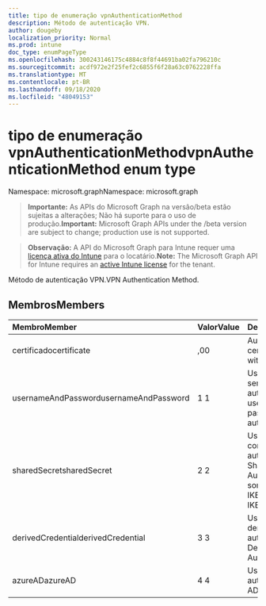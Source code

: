 ```yaml
---
title: tipo de enumeração vpnAuthenticationMethod
description: Método de autenticação VPN.
author: dougeby
localization_priority: Normal
ms.prod: intune
doc_type: enumPageType
ms.openlocfilehash: 300243146175c4884c8f8f44691ba02fa796210c
ms.sourcegitcommit: acdf972e2f25fef2c6855f6f28a63c0762228ffa
ms.translationtype: MT
ms.contentlocale: pt-BR
ms.lasthandoff: 09/18/2020
ms.locfileid: "48049153"
---
```

# <a name="vpnauthenticationmethod-enum-type"></a><span data-ttu-id="48cf7-103">tipo de enumeração vpnAuthenticationMethod</span><span class="sxs-lookup"><span data-stu-id="48cf7-103">vpnAuthenticationMethod enum type</span></span>

<span data-ttu-id="48cf7-104">Namespace: microsoft.graph</span><span class="sxs-lookup"><span data-stu-id="48cf7-104">Namespace: microsoft.graph</span></span>

> <span data-ttu-id="48cf7-105">**Importante:** As APIs do Microsoft Graph na versão/beta estão sujeitas a alterações; Não há suporte para o uso de produção.</span><span class="sxs-lookup"><span data-stu-id="48cf7-105">**Important:** Microsoft Graph APIs under the /beta version are subject to change; production use is not supported.</span></span>

> <span data-ttu-id="48cf7-106">**Observação:** A API do Microsoft Graph para Intune requer uma [licença ativa do Intune](https://go.microsoft.com/fwlink/?linkid=839381) para o locatário.</span><span class="sxs-lookup"><span data-stu-id="48cf7-106">**Note:** The Microsoft Graph API for Intune requires an [active Intune license](https://go.microsoft.com/fwlink/?linkid=839381) for the tenant.</span></span>

<span data-ttu-id="48cf7-107">Método de autenticação VPN.</span><span class="sxs-lookup"><span data-stu-id="48cf7-107">VPN Authentication Method.</span></span>

## <a name="members"></a><span data-ttu-id="48cf7-108">Membros</span><span class="sxs-lookup"><span data-stu-id="48cf7-108">Members</span></span>
|<span data-ttu-id="48cf7-109">Membro</span><span class="sxs-lookup"><span data-stu-id="48cf7-109">Member</span></span>|<span data-ttu-id="48cf7-110">Valor</span><span class="sxs-lookup"><span data-stu-id="48cf7-110">Value</span></span>|<span data-ttu-id="48cf7-111">Descrição</span><span class="sxs-lookup"><span data-stu-id="48cf7-111">Description</span></span>|
|:---|:---|:---|
|<span data-ttu-id="48cf7-112">certificado</span><span class="sxs-lookup"><span data-stu-id="48cf7-112">certificate</span></span>|<span data-ttu-id="48cf7-113">,0</span><span class="sxs-lookup"><span data-stu-id="48cf7-113">0</span></span>|<span data-ttu-id="48cf7-114">Autenticar com um certificado.</span><span class="sxs-lookup"><span data-stu-id="48cf7-114">Authenticate with a certificate.</span></span>|
|<span data-ttu-id="48cf7-115">usernameAndPassword</span><span class="sxs-lookup"><span data-stu-id="48cf7-115">usernameAndPassword</span></span>|<span data-ttu-id="48cf7-116">1 </span><span class="sxs-lookup"><span data-stu-id="48cf7-116">1</span></span>|<span data-ttu-id="48cf7-117">Usar nome de usuário e senha para autenticação.</span><span class="sxs-lookup"><span data-stu-id="48cf7-117">Use username and password for authentication.</span></span>|
|<span data-ttu-id="48cf7-118">sharedSecret</span><span class="sxs-lookup"><span data-stu-id="48cf7-118">sharedSecret</span></span>|<span data-ttu-id="48cf7-119">2 </span><span class="sxs-lookup"><span data-stu-id="48cf7-119">2</span></span>|<span data-ttu-id="48cf7-120">Usar segredo compartilhado para autenticação.</span><span class="sxs-lookup"><span data-stu-id="48cf7-120">Use Shared Secret for Authentication.</span></span>  <span data-ttu-id="48cf7-121">Válido somente para iOS IKEv2.</span><span class="sxs-lookup"><span data-stu-id="48cf7-121">Only valid for iOS IKEv2.</span></span>|
|<span data-ttu-id="48cf7-122">derivedCredential</span><span class="sxs-lookup"><span data-stu-id="48cf7-122">derivedCredential</span></span>|<span data-ttu-id="48cf7-123">3 </span><span class="sxs-lookup"><span data-stu-id="48cf7-123">3</span></span>|<span data-ttu-id="48cf7-124">Use a credencial derivada para autenticação.</span><span class="sxs-lookup"><span data-stu-id="48cf7-124">Use Derived Credential for Authentication.</span></span>|
|<span data-ttu-id="48cf7-125">azureAD</span><span class="sxs-lookup"><span data-stu-id="48cf7-125">azureAD</span></span>|<span data-ttu-id="48cf7-126">4 </span><span class="sxs-lookup"><span data-stu-id="48cf7-126">4</span></span>|<span data-ttu-id="48cf7-127">Usar o Azure AD para autenticação.</span><span class="sxs-lookup"><span data-stu-id="48cf7-127">Use Azure AD for authentication.</span></span>|






